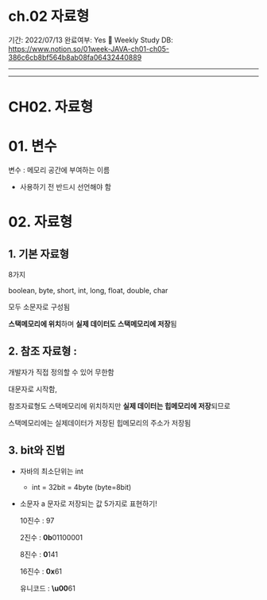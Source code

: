 # ch.02 자료형

기간: 2022/07/13
완료여부: Yes
📆 Weekly Study DB: https://www.notion.so/01week-JAVA-ch01-ch05-386c6cb8bf564b8ab08fa06432440889

---

---

# CH02. 자료형

# 01. 변수

변수 : 메모리 공간에 부여하는 이름

- 사용하기 전 반드시 선언해야 함

# 02. 자료형

## 1. **기본 자료형**

8가지 

boolean, byte, short, int, long, float, double, char

모두 소문자로 구성됨

**스택메모리에 위치**하며 **실제 데이터도 스택메모리에 저장**됨

## 2. **참조 자료형 :**

개발자가 직접 정의할 수 있어 무한함

대문자로 시작함,

참조자료형도 스택메모리에 위치하지만 **실제 데이터는 힙메모리에 저장**되므로

스택메모리에는 실제데이터가 저장된 힙메모리의 주소가 저장됨

## 3. bit와 진법

- 자바의 최소단위는 int
    - int = 32bit = 4byte (byte=8bit)

- 소문자 a 문자로 저장되는 값 5가지로 표현하기!
    
    10진수 : 97
    
    2진수 : **0b**01100001
    
    8진수 : **0**141
    
    16진수 : **0x**61
    
    유니코드 : **\u00**61